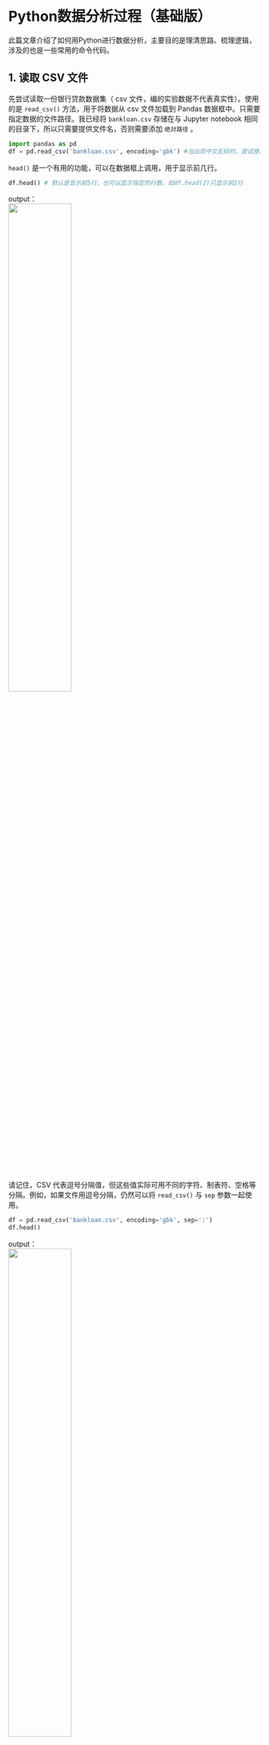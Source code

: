 # Python数据分析过程（基础版）
此篇文章介绍了如何用Python进行数据分析，主要目的是理清思路、梳理逻辑，涉及的也是一些常用的命令代码。
## 1. 读取 CSV 文件
先尝试读取一份银行贷款数据集（ csv 文件，编的实验数据不代表真实性）。使用的是 `read_csv()` 方法，用于将数据从 csv 文件加载到 Pandas 数据框中。只需要指定数据的文件路径。我已经将 `bankloan.csv` 存储在与 Jupyter notebook 相同的目录下，所以只需要提供文件名，否则需要添加 `绝对路径` 。
```python
import pandas as pd
df = pd.read_csv('bankloan.csv', encoding='gbk') #当出现中文乱码时，尝试使用不用编码方式解码
```
`head()` 是一个有用的功能，可以在数据框上调用，用于显示前几行。
```python
df.head() # 默认是显示前5行，也可以显示指定的行数，如df.head(2)只显示前2行
```
output：<br>
<img src="https://github.com/lubin007/Data-analysis-process/blob/master/img/1.png" width="50%" height="50%" /><br>
请记住，CSV 代表逗号分隔值，但这些值实际可用不同的字符、制表符、空格等分隔。例如，如果文件用逗号分隔，仍然可以将 `read_csv()` 与 `sep` 参数一起使用。
```python
df = pd.read_csv('bankloan.csv', encoding='gbk', sep=':')
df.head()
```
output：<br>
<img src="https://github.com/lubin007/Data-analysis-process/blob/master/img/2.png" width="50%" height="50%" /><br>
明显没有成功，因为 CSV 文件是用逗号分隔的。由于没有冒号，没有被分隔的值，所有值都被读取到一个列！
### 1.1 标题
`read_csv` 的另一个功能是指定文件的哪一行作为标题，而标题指定了列标签。通常第一行是标题，但有时如果文件顶部有额外的元信息，我们希望指定另一行作为标题。可以这样操作。
```python
df = pd.read_csv('bankloan.csv', encoding='gbk', header=2)
df.head()
```
output：<br>
<img src="https://github.com/lubin007/Data-analysis-process/blob/master/img/3.png" width="50%" height="50%" /><br>
```python
df = pd.read_csv('bankloan.csv', encoding='gbk', header=None)
df.head()
```
output：<br>
<img src="https://github.com/lubin007/Data-analysis-process/blob/master/img/4.png" width="50%" height="50%" /><br>
还可以用以下方法自己指定列标签。
```python
labels = ['id', 'age', 'education', 'w_age', 'income', 'debt_ratio', 'cardloan', 'o_loan', 'default']
df = pd.read_csv('bankloan.csv', encoding='gbk', names=labels)
df.head()
```
output：<br>
<img src="https://github.com/lubin007/Data-analysis-process/blob/master/img/5.png" width="50%" height="50%" /><br>
如果想告诉 pandas，正在替换的数据包含标题行，可以用以下方法指定这一行。
```python
labels = ['id', 'age', 'education', 'w_age', 'income', 'debt_ratio', 'cardloan', 'o_loan', 'default']
df = pd.read_csv('bankloan.csv', encoding='gbk', header=0, names=labels)
df.head()
```
output：<br>
<img src="https://github.com/lubin007/Data-analysis-process/blob/master/img/6.png" width="50%" height="50%" /><br>
### 1.2 索引
除使用默认索引（从 0 递增 1 的整数）之外，还可以将一个或多个列指定为数据框的索引。
```python
df = pd.read_csv('bankloan.csv', encoding='gbk', index_col='id')
df.head()
```
output：<br>
<img src="https://github.com/lubin007/Data-analysis-process/blob/master/img/7.png" width="50%" height="50%" /><br>
```python
df = pd.read_csv('bankloan.csv', encoding='gbk', index_col=['id', '年龄'])
df.head()
```
output：<br>
<img src="https://github.com/lubin007/Data-analysis-process/blob/master/img/8.png" width="50%" height="50%" /><br>
这个功能可单独用于进行多种操作，例如解析日期、填充空值、跳行等。可以在  `read_csv()` 后面进行不同步骤，实现这些操作。可以在 [这里：pandas 读取csv文档](https://pandas.pydata.org/pandas-docs/stable/generated/pandas.read_csv.html) 查看如何用这个功能进行操作。
# 2. 评估和理解数据（建立直觉）
一旦将数据加载到数据框中，Pandas 会非常简单、快速地对数据进行调查。
```python
import pandas as pd
df = pd.read_csv('bankloan.csv', encoding='gbk')
df.head() # 返回数据框中的前几行，默认返回前五行，也可以显示指定的行数，如df.head(2)只显示前两行
```
output：<br>
<img src="https://github.com/lubin007/Data-analysis-process/blob/master/img/9.png" width="50%" height="50%" /><br>
```python
#返回数据框维度的元组
df.shape
```
output：(735, 9)
```python
#返回列的数据类型
df.dtypes
```
output：<br>
<img src="https://github.com/lubin007/Data-analysis-process/blob/master/img/10.png" width="50%" height="50%" /><br>
```python
# 显示数据框的简明摘要，包括每列非空值的数量
df.info()
```
output：<br>
<img src="https://github.com/lubin007/Data-analysis-process/blob/master/img/11.png" width="50%" height="50%" /><br>
```python
# 返回每列数据的有效描述性统计
df.describe()
```
output：<br>
<img src="https://github.com/lubin007/Data-analysis-process/blob/master/img/12.png" width="50%" height="50%" /><br>
```python
# `.tail()` 返回最后几行，但是也可以指定你希望返回的行数
df.tail(2)
```
output：<br>
<img src="https://github.com/lubin007/Data-analysis-process/blob/master/img/13.png" width="50%" height="50%" /><br>
## 2.1 在 Pandas 中进行数据索引和选择
有时我们只需要分析其中的部分列，因此需要对数据进行列的选择，主要有以下几种办法。假设我们需要筛选出从 `id` 到`收入` 列的数据。
```python
# 查看每列的索引号和标签
for i, v in enumerate(df.columns):
    print(i, v)
```
output：<br>
<img src="https://github.com/lubin007/Data-analysis-process/blob/master/img/14.png" width="50%" height="50%" /><br>
可以使用 `loc` 和 `iloc` 选择数据。可以点击  [这里](https://pandas.pydata.org/pandas-docs/stable/indexing.html)，了解  `loc` 和 `iloc` 的更多信息。`loc` 使用行标签或列标签选择数据，而 `iloc` 使用索引号。
```python
# 使用loc选择从 'id' 到 '收入' 列
df1 = df.loc[:,'id':'收入']
df1.head()
```
output：<br>
<img src="https://github.com/lubin007/Data-analysis-process/blob/master/img/15.png" width="50%" height="50%" /><br>
```python
# 使用iloc重复以上步骤
df1 = df.iloc[:,:5]
df1.head()
```
output：<br>
<img src="https://github.com/lubin007/Data-analysis-process/blob/master/img/16.png" width="50%" height="50%" /><br>
## 2.2 在 Pandas 中选择多个范围
选择上述数据框的列非常简单，因为需要选择的列都在一起。但如果所需列是分开的，无法在一个范围内指定全部，就需要用其他方法。[点击这里：stackoverflow 链接](https://stackoverflow.com/questions/41256648/select-multiple-ranges-of-columns-in-pandas-dataframe) 学习如何在 Pandas 中选择多个范围。<br>
假设我们需要筛选出 `id` 、`年龄`、 `收入`、 `其他负债` 列的数据。
```python
import numpy as np

df2 = df.iloc[:, np.r_[0:2, 4, 7]]
df2.head()
```
output：<br>
<img src="https://github.com/lubin007/Data-analysis-process/blob/master/img/17.png" width="50%" height="50%" /><br>
```python
# 另一种方法
df2 = df[['id', '年龄', '收入', '其他负债']]
df2.head()
```
output：<br>
<img src="https://github.com/lubin007/Data-analysis-process/blob/master/img/18.png" width="50%" height="50%" /><br>
## 3. 清理数据
练习缺失值和重复值的处理。
# 读入 `bankloan.csv`
```python
import pandas as pd
df = pd.read_csv('bankloan.csv', encoding='gbk')
```
## 3.1 缺失值
```python
# 用 info() 检查哪些列有缺失值
df.info()
```
output：<br>
<img src="https://github.com/lubin007/Data-analysis-process/blob/master/img/19.png" width="50%" height="50%" /><br>
```python
# 用pandas的fillna函数将平均值填充到各空值处
df.fillna(df.mean(), inplace=True) #inplace参数为True时表示在源表上进行更改，False时不会改变源表
# 用 info() 确认修改
df.info()
```
## 3.2 重复值
```python
# 检查数据中的重复
sum(df.duplicated())
```
output：<br>41
```python
# 丢弃重复
df.drop_duplicates(inplace=True) #inplace参数为True时表示在源表上进行更改，False时不会改变源表
```
```python
# 再次检查数据中的重复，确认修改
sum(df.duplicated())
```
output：<br>0
```python

```
```python

```
```python

```
```python

```
